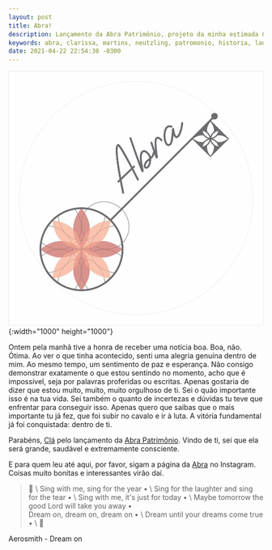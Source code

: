 ```yaml
---
layout: post
title: Abra!
description: Lançamento da Abra Patrimônio, projeto da minha estimada Clarissa Martins Neutzling.
keywords: abra, clarissa, martins, neutzling, patromonio, historia, lançamento, instagram, dream, on, pelotas, sonhe
date: 2021-04-22 22:54:38 -0300
---
```


![Logo da Abra Patrimônio. Corresponde a uma chave antiga inclinada em 45º. O corpo da chave está na cor cinza. No canto inferior esquerdo da imagem, temos a parte onde seguramos a chave, composto por uma rosácea gótica de 8 pontas, nas cores rosa e salmão. No canto superior direito, temos o segredo da chave, este também com uma rosácea gótica desenhada, mas desta vez branca. O nome da Abra está escrito na parte de cima da chave e acompanha a inclinação do objeto.](/images/blog/2021-04-22-abra/abra_patrimonio.webp "Logo da Abra Patrimônio"){:width="1000" height="1000"}

Ontem pela manhã tive a honra de receber uma notícia boa. Boa, não. Ótima. Ao ver o que tinha acontecido, senti uma alegria genuína dentro de mim. Ao mesmo tempo, um sentimento de paz e esperança. Não consigo demonstrar exatamente o que estou sentindo no momento, acho que é impossível, seja por palavras proferidas ou escritas. Apenas gostaria de dizer que estou muito, muito, muito orgulhoso de ti.
Sei o quão importante isso é na tua vida. Sei também o quanto de incertezas e dúvidas tu teve que enfrentar para conseguir isso. Apenas quero que saibas que o mais importante tu já fez, que foi subir no cavalo e ir à luta. A vitória fundamental já foi conquistada: dentro de ti.

Parabéns, [Clá](https://www.instagram.com/claneutzling/) pelo lançamento da [Abra Patrimônio](https://www.instagram.com/abra.patrimonio/). Vindo de ti, sei que ela será grande, saudável e extremamente consciente.

E para quem leu até aqui, por favor, sigam a página da [Abra](https://www.instagram.com/abra.patrimonio/) no Instagram. Coisas muito bonitas e interessantes virão daí.

> &#127932; \\
Sing with me, sing for the year • \\
Sing for the laughter and sing for the tear • \\
Sing with me, it's just for today • \\
Maybe tomorrow the good Lord will take you away • \
Dream on, dream on, dream on • \\
Dream until your dreams come true • \\
&#127932;

Aerosmith - Dream on
